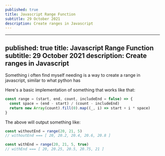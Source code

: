 ```yaml
---
published: true
title: Javascript Range Function
subtitle: 29 October 2021
description: Create ranges in Javascript
---
```


---
published: true
title: Javascript Range Function
subtitle: 29 October 2021
description: Create ranges in Javascript
---

Something i often find myself needing is a way to create a range in javascript, similar to what python has

Here's a basic implementation of something that works like that:

```js
const range = (start, end, count, includeEnd = false) => {
  const space = (end - start) / (count - includeEnd)
  return new Array(count).fill(0).map((_, i) => start + i * space)
}
```

The above will output something like:

```js
const withoutEnd = range(20, 21, 5)
// withoutEnd === [ 20, 20.2, 20.4, 20.6, 20.8 ]

const withEnd = range(20, 21, 5, true)
// withEnd === [ 20, 20.25, 20.5, 20.75, 21 ]
```

